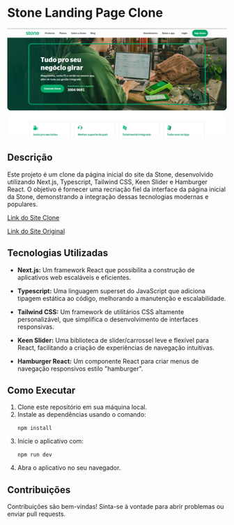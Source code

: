 # Stone Landing Page Clone

![preview](./preview.png)

## Descrição

Este projeto é um clone da página inicial do site da Stone, desenvolvido utilizando Next.js, Typescript, Tailwind CSS, Keen Slider e Hamburger React. O objetivo é fornecer uma recriação fiel da interface da página inicial da Stone, demonstrando a integração dessas tecnologias modernas e populares.

[Link do Site Clone](https://stone-landing-page-next.vercel.app)

[Link do Site Original](stone.com.br)

## Tecnologias Utilizadas

- **Next.js:** Um framework React que possibilita a construção de aplicativos web escaláveis e eficientes.

- **Typescript:** Uma linguagem superset do JavaScript que adiciona tipagem estática ao código, melhorando a manutenção e escalabilidade.

- **Tailwind CSS:** Um framework de utilitários CSS altamente personalizável, que simplifica o desenvolvimento de interfaces responsivas.

- **Keen Slider:** Uma biblioteca de slider/carrossel leve e flexível para React, facilitando a criação de experiências de navegação intuitivas.

- **Hamburger React:** Um componente React para criar menus de navegação responsivos estilo "hamburger".

## Como Executar

1. Clone este repositório em sua máquina local.
2. Instale as dependências usando o comando:
   ```
   npm install
   ```
3. Inicie o aplicativo com:
   ```
   npm run dev
   ```
4. Abra o aplicativo no seu navegador.

## Contribuições

Contribuições são bem-vindas! Sinta-se à vontade para abrir problemas ou enviar pull requests.
